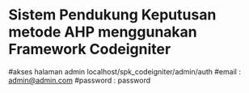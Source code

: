 # Sistem Pendukung Keputusan metode AHP menggunakan Framework Codeigniter
#akses halaman admin localhost/spk_codeigniter/admin/auth
#email : admin@admin.com
#password : password
